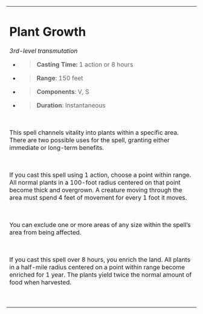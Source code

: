 <table><tbody><tr class="odd"><td><h1 id="plant-growth"><strong>Plant Growth</strong></h1><p><em>3rd-level transmutation</em></p><ul><li><blockquote><p><strong>Casting Time:</strong> 1 action or 8 hours</p></blockquote></li><li><blockquote><p><strong>Range</strong>: 150 feet</p></blockquote></li><li><blockquote><p><strong>Components</strong>: V, S</p></blockquote></li><li><blockquote><p><strong>Duration</strong>: Instantaneous</p></blockquote></li></ul><p> </p><p>This spell channels vitality into plants within a specific area. There are two possible uses for the spell, granting either immediate or long-term benefits.</p><p> </p><p>If you cast this spell using 1 action, choose a point within range. All normal plants in a 100-foot radius centered on that point become thick and overgrown. A creature moving through the area must spend 4 feet of movement for every 1 foot it moves.</p><p> </p><p>You can exclude one or more areas of any size within the spell’s area from being affected.</p><p> </p><p>If you cast this spell over 8 hours, you enrich the land. All plants in a half-mile radius centered on a point within range become enriched for 1 year. The plants yield twice the normal amount of food when harvested.</p><p> </p></td></tr></tbody></table>
